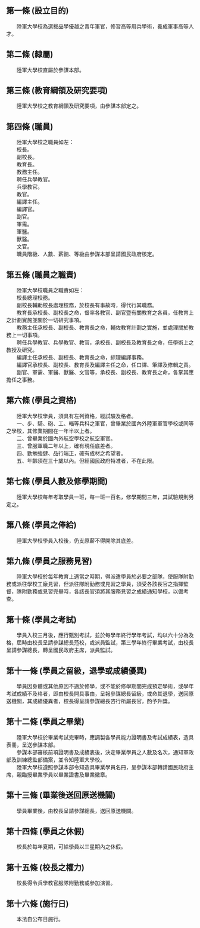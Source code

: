 第一條 (設立目的)
-----------------
　　陸軍大學校為選拔品學優越之青年軍官，修習高等用兵學術，養成軍事高等人才。  


第二條 (隸屬)
-------------
　　陸軍大學校直屬於參謀本部。  


第三條 (教育綱領及研究要項)
---------------------------
　　陸軍大學校之教育綱領及研究要項，由參謀本部定之。  


第四條 (職員)
-------------
　　陸軍大學校之職員如左：  
　　校長。  
　　副校長。  
　　教育長。  
　　教務主任。  
　　聘任兵學教官。  
　　兵學教官。  
　　教官。  
　　編譯主任。  
　　編譯官。  
　　副官。  
　　軍需。  
　　軍醫。  
　　獸醫。  
　　文官。  
　　職員階級、人數、薪餉、等級由參謀本部呈請國民政府核定。  


第五條 (職員之職責)
-------------------
　　陸軍大學校職員之職責如左：  
　　校長總理校務。  
　　副校長輔助校長處理校務，於校長有事故時，得代行其職務。  
　　教育長承校長、副校長之命，督率各教官、副官暨有關教育之各員，任教育上之計劃實施並關於一切研究事項。  
　　教務主任承校長、副校長、教育長之命，輔佐教育計劃之實施，並處理關於教務上一切事項。  
　　聘任兵學教官、兵學教官、教官，承校長、副校長及教育長之命，任學術上之教授及研究。  
　　編譯主任承校長、副校長、教育長之命，綜理編譯事務。  
　　編譯官承校長、副校長、教育長及編譯主任之命，任口譯、筆譯及修輯之責。  
　　副官、軍需、軍醫、獸醫、文官等，承校長、副校長、教育長之命，各掌其應擔任之事務。  


第六條 (學員之資格)
-------------------
　　陸軍大學校學員，須具有左列資格，經試驗及格者。  
　　一、步、騎、砲、工、輜等兵科之軍官，曾畢業於國內外陸軍軍官學校或同等之學校，其修業期間在一年半以上者。  
　　二、曾畢業於國內外航空學校之航空軍官。  
　　三、曾服軍職二年以上，確有現任底差者。  
　　四、勤勉強健、品行端正，確有成材之希望者。  
　　五、年齡須在三十歲以內。但經國民政府特准者，不在此限。  


第七條 (學員人數及修學期間)
---------------------------
　　陸軍大學校每年考取學員一班，每一班一百名，修學期間三年，其試驗規則另定之。  


第八條 (學員之俸給)
-------------------
　　陸軍大學校學員入校後，仍支原薪不得開除其底差。  


第九條 (學員之服務見習)
-----------------------
　　陸軍大學校於每年教育上適當之時期，得派遣學員於必要之部隊，使服隊附勤務或派往學校工廠見習，但派往隊附勤務或見習之學員，須受各該長官之指揮監督，隊附勤務或見習完畢時，各該長官須將其服務見習之成績通知學校，以備考查。  


第十條 (學員之考試)
-------------------
　　學員入校三月後，應行甄別考試，並於每學年終行學年考試，均以六十分為及格，屆時由校長呈請參謀總長蒞校，或派員監試，第三學年終行畢業考試，由校長呈請參謀總長，轉呈國民政府主席，派員監試。  


第十一條 (學員之留級，退學或成績優異)
-------------------------------------
　　學員因身體或其他原因不適於修學，或不能於修學期間完成預定學術，或學年考試成績不及格者，即由校長開具事由，呈報參謀總長留級，或命其退學，送回原送機關，其成績優異者，校長得呈請參謀總長咨行所屬長官，酌予升獎。  


第十二條 (學員之畢業)
---------------------
　　陸軍大學校於畢業考試完畢時，應調製各學員能力證明書及考試成績表，造具表冊，呈送參謀本部。  
　　參謀本部審核前項證明書及成績表後，決定畢業學員之人數及名次，通知軍政部及訓練總監部備案，並令知陸軍大學校。  
　　陸軍大學校遵照參謀本部令知造具畢業學員名冊，呈參謀本部轉請國民政府主席，親臨授畢業學員以畢業證書及畢業徽章。  


第十三條 (畢業後送回原送機關)
-----------------------------
　　學員畢業後，由校長呈請參謀總長，送回原送機關。  


第十四條 (學員之休假)
---------------------
　　校長於每年夏期，可給學員以三星期內之休假。  


第十五條 (校長之權力)
---------------------
　　校長得令兵學教官服隊附勤務或參加演習。  


第十六條 (施行日)
-----------------
　　本法自公布日施行。
